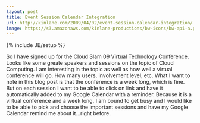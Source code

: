 ```yaml
---
layout: post
title: Event Session Calendar Integration
url: http://kinlane.com/2009/04/02/event-session-calendar-integration/
image: https://s3.amazonaws.com/kinlane-productions/bw-icons/bw-api-a.png
---
```

{% include JB/setup %}
So I have signed up for the Cloud Slam 09 Virtual Technology Conference. Looks like some greate speakers and sessions on the topic of Cloud Computing.
I am interesting in the topic as well as how well a virtual conference will go. How many users, involvement level, etc.
What I want to note in this blog post is that the conference is a week long, which is fine. But on each session I want to be able to click on link and have it automatically added to my Google Calendar with a reminder.
Because it is a virtual conference and a week long, I am bound to get busy and I would like to be able to pick and choose the important sessions and have my Google Calendar remind me about it...right before.